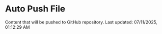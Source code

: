 # Auto Push File

Content that will be pushed to GitHub repository.
Last updated: 07/11/2025, 01:12:29 AM